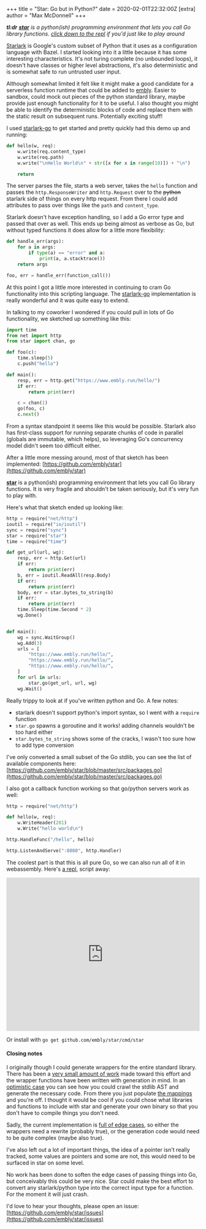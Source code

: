 +++
title = "Star: Go but in Python?"
date = 2020-02-01T22:32:00Z
[extra]
author = "Max McDonnell"
+++

_**tl:dr** [**star**](https://github.com/embly/star) is a python(ish) programming environment that lets you call Go library functions. [click down to the repl](#repl) if you'd just like to play around_

[Starlark](https://github.com/bazelbuild/starlark) is Google's custom subset of Python that it uses as a configuration language with Bazel. I started looking into it a little because it has some interesting characteristics. It's not turing complete (no unbounded loops), it doesn't have classes or higher level abstractions, it's also deterministic and is somewhat safe to run untrusted user input.

Although somewhat limited it felt like it might make a good candidate for a serverless function runtime that could be added to [embly](https://embly.run/). Easier to sandbox, could mock out pieces of the python standard library, maybe provide just enough functionality for it to be useful. I also thought you might be able to identify the deterministic blocks of code and replace them with the static result on subsequent runs. Potentially exciting stuff!

I used [starlark-go](https://github.com/google/starlark-go) to get started and pretty quickly had this demo up and running:

```python
def hello(w, req):
    w.write(req.content_type)
    w.write(req.path)
    w.write("\nHello World\n" + str([x for x in range(10)]) + "\n")

    return
```
The server parses the file, starts a web server, takes the `hello` function and passes the `http.ResponseWriter` and `http.Request` over to the <strike>python</strike> starlark side of things on every http request. From there I could add attributes to pass over things like the `path` and `content_type`.

Starlark doesn't have exception handling, so I add a Go error type and passed that over as well. This ends up being almost as verbose as Go, but without typed functions it does allow for a little more flexibility:
```python
def handle_err(args):
    for a in args:
        if type(a) == "error" and a:
            print(a, a.stacktrace())
    return args

foo, err = handle_err(function_call())
```

At this point I got a little more interested in continuing to cram Go functionality into this scripting language. The [starlark-go](https://github.com/google/starlark-go) implementation is really wonderful and it was quite easy to extend.

In talking to my coworker I wondered if you could pull in lots of Go functionality, we sketched up something like this:

```python
import time
from net import http
from star import chan, go

def foo(c):
    time.sleep(5)
    c.push("hello")

def main():
    resp, err = http.get("https://www.embly.run/hello/")
    if err:
        return print(err)

    c = chan(1)
    go(foo, c)
    c.next()
```

From a syntax standpoint it seems like this would be possible. Starlark also has first-class support for running separate chunks of code in parallel (globals are immutable, which helps), so leveraging Go's concurrency model didn't seem too difficult either.

After a little more messing around, most of that sketch has been implemented: [https://github.com/embly/star](https://github.com/embly/star)

[**star**](https://github.com/embly/star) is a python(ish) programming environment that lets you call Go library functions. It is very fragile and shouldn't be taken seriously, but it's very fun to play with.

Here's what that sketch ended up looking like:

```python
http = require("net/http")
ioutil = require("io/ioutil")
sync = require("sync")
star = require("star")
time = require("time")

def get_url(url, wg):
    resp, err = http.Get(url)
    if err:
        return print(err)
    b, err = ioutil.ReadAll(resp.Body)
    if err:
        return print(err)
    body, err = star.bytes_to_string(b)
    if err:
        return print(err)
    time.Sleep(time.Second * 2)
    wg.Done()


def main():
    wg = sync.WaitGroup()
    wg.Add(3)
    urls = [
        "https://www.embly.run/hello/",
        "https://www.embly.run/hello/",
        "https://www.embly.run/hello/",
    ]
    for url in urls:
        star.go(get_url, url, wg)
    wg.Wait()
```

Really trippy to look at if you've written python and Go. A few notes:
 -  starlark doesn't support python's import syntax, so I went with a `require` function
 - `star.go` spawns a goroutine and it works! adding channels wouldn't be too hard either
 -  `star.bytes_to_string` shows some of the cracks, I wasn't too sure how to add type conversion

I've only converted a small subset of the Go stdlib, you can see the list of available components here: [https://github.com/embly/star/blob/master/src/packages.go](https://github.com/embly/star/blob/master/src/packages.go)

I also got a callback function working so that go/python servers work as well:
```python
http = require("net/http")

def hello(w, req):
    w.WriteHeader(201)
    w.Write("hello world\n")

http.HandleFunc("/hello", hello)

http.ListenAndServe(":8080", http.Handler)
```

The coolest part is that this is all pure Go, so we can also run all of it in webassembly. Here's [a repl](https://embly.github.io/star/), script away:

<iframe id="repl" style="width: 100%; height: 400px;" frameborder=0 src="https://embly.github.io/star/"></iframe>

Or install with `go get github.com/embly/star/cmd/star`


#### Closing notes

I originally though I could generate wrappers for the entire standard library. There has been a [very small amount of work](https://github.com/embly/star/tree/master/cmd/nebula) made toward this effort and the wrapper functions have been written with generation in mind. In an [optimistic case](https://github.com/embly/star/blob/3fe42d285d804cd90c97758a9b616b95c8ce25a6/src/io/lib.go) you can see how you could crawl the stdlib AST and generate the necessary code. From there you just populate [the mappings](https://github.com/embly/star/blob/3fe42d285d804cd90c97758a9b616b95c8ce25a6/src/packages.go) and you're off. I thought it would be cool if you could chose what libraries and functions to include with star and generate your own binary so that you don't have to compile things you don't need.

Sadly, the current implementation is [full of edge cases](https://github.com/embly/star/blob/3fe42d285d804cd90c97758a9b616b95c8ce25a6/src/net/http/lib.go#L85-L105), so either the wrappers need a rewrite (probably true), or the generation code would need to be quite complex (maybe also true).

I've also left out a lot of important things, the idea of a pointer isn't really tracked, some values are pointers and some are not, this would need to be surfaced in star on some level.

No work has been done to soften the edge cases of passing things into Go, but conceivably this could be very nice. Star could make the best effort to convert any starlark/python type into the correct input type for a function. For the moment it will just crash.

I'd love to hear your thoughts, please open an issue: [https://github.com/embly/star/issues](https://github.com/embly/star/issues)
